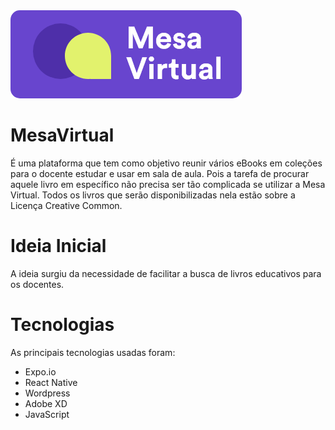<img src="Mesa Virtual.png"/>

# MesaVirtual
É uma plataforma que tem como objetivo reunir vários eBooks em coleções para o docente estudar e usar em sala de aula. Pois a tarefa de procurar aquele livro em específico não precisa ser tão complicada se utilizar a Mesa Virtual. Todos os livros que serão disponibilizadas nela estão sobre a Licença Creative Common.

# Ideia Inicial
A ideia surgiu da necessidade de facilitar a busca de livros educativos para os docentes.  

# Tecnologias
As principais tecnologias usadas foram:
- Expo.io
- React Native
- Wordpress
- Adobe XD 
- JavaScript

